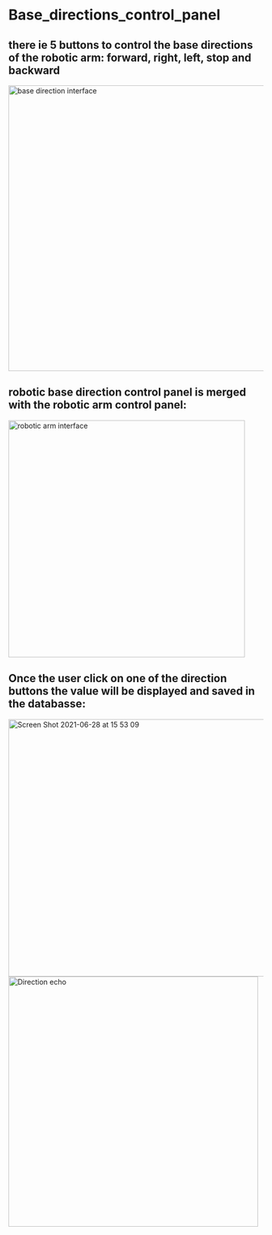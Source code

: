 
# Base_directions_control_panel

## there ie 5 buttons to control the base directions of the robotic arm: forward, right, left, stop and backward

<img width="563" alt="base direction interface " src="https://user-images.githubusercontent.com/85778891/123820561-576fb500-d903-11eb-9ae4-db6036e683da.png">



## robotic base direction control panel  is merged with the robotic arm control panel: 
<img width="467" alt="robotic arm interface " src="https://user-images.githubusercontent.com/85778891/123820446-458e1200-d903-11eb-9b64-65c08312c89e.png">


## Once the user click on one of the direction buttons the value will be displayed and saved in the databasse:

<img width="507" alt="Screen Shot 2021-06-28 at 15 53 09" src="https://user-images.githubusercontent.com/85778891/123821807-62771500-d904-11eb-9a5a-6b7c3f626b9e.png">
<img width="493" alt="Direction echo" src="https://user-images.githubusercontent.com/85778891/123822492-0496fd00-d905-11eb-99a0-e3d67cb42c77.png">






